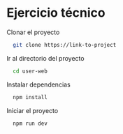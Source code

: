 # Ejercicio técnico

Clonar el proyecto

```bash
  git clone https://link-to-project
```

Ir al directorio del proyecto

```bash
  cd user-web
```

Instalar dependencias

```bash
  npm install
```

Iniciar el proyecto

```bash
  npm run dev
```

